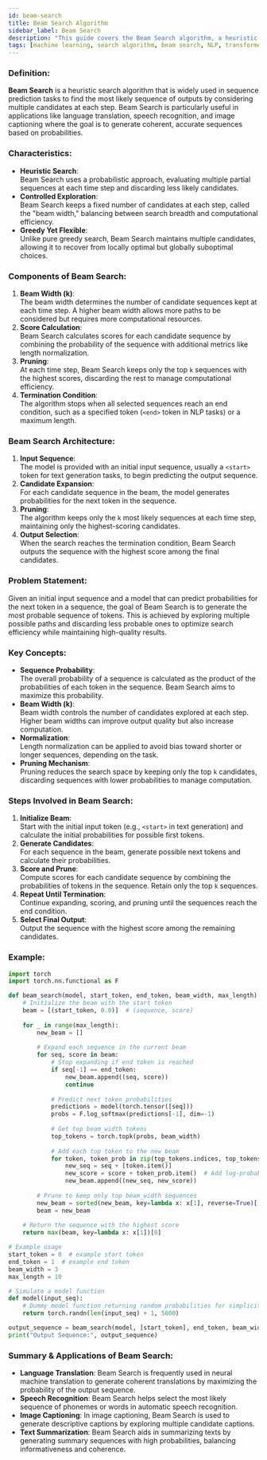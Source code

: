 ```yaml
--- 
id: beam-search  
title: Beam Search Algorithm  
sidebar_label: Beam Search  
description: "This guide covers the Beam Search algorithm, a heuristic search technique commonly used in sequence generation tasks to find the most probable output sequence in machine learning."  
tags: [machine learning, search algorithm, beam search, NLP, transformer]
---
```


### Definition:
**Beam Search** is a heuristic search algorithm that is widely used in sequence prediction tasks to find the most likely sequence of outputs by considering multiple candidates at each step. Beam Search is particularly useful in applications like language translation, speech recognition, and image captioning where the goal is to generate coherent, accurate sequences based on probabilities.

### Characteristics:
- **Heuristic Search**:  
  Beam Search uses a probabilistic approach, evaluating multiple partial sequences at each time step and discarding less likely candidates.
- **Controlled Exploration**:  
  Beam Search keeps a fixed number of candidates at each step, called the "beam width," balancing between search breadth and computational efficiency.
- **Greedy Yet Flexible**:  
  Unlike pure greedy search, Beam Search maintains multiple candidates, allowing it to recover from locally optimal but globally suboptimal choices.

### Components of Beam Search:
1. **Beam Width (k)**:  
   The beam width determines the number of candidate sequences kept at each time step. A higher beam width allows more paths to be considered but requires more computational resources.
2. **Score Calculation**:  
   Beam Search calculates scores for each candidate sequence by combining the probability of the sequence with additional metrics like length normalization.
3. **Pruning**:  
   At each time step, Beam Search keeps only the top `k` sequences with the highest scores, discarding the rest to manage computational efficiency.
4. **Termination Condition**:  
   The algorithm stops when all selected sequences reach an end condition, such as a specified token (`<end>` token in NLP tasks) or a maximum length.

### Beam Search Architecture:
1. **Input Sequence**:  
   The model is provided with an initial input sequence, usually a `<start>` token for text generation tasks, to begin predicting the output sequence.
2. **Candidate Expansion**:  
   For each candidate sequence in the beam, the model generates probabilities for the next token in the sequence.
3. **Pruning**:  
   The algorithm keeps only the `k` most likely sequences at each time step, maintaining only the highest-scoring candidates.
4. **Output Selection**:  
   When the search reaches the termination condition, Beam Search outputs the sequence with the highest score among the final candidates.

### Problem Statement:
Given an initial input sequence and a model that can predict probabilities for the next token in a sequence, the goal of Beam Search is to generate the most probable sequence of tokens. This is achieved by exploring multiple possible paths and discarding less probable ones to optimize search efficiency while maintaining high-quality results.

### Key Concepts:
- **Sequence Probability**:  
  The overall probability of a sequence is calculated as the product of the probabilities of each token in the sequence. Beam Search aims to maximize this probability.
- **Beam Width (k)**:  
  Beam width controls the number of candidates explored at each step. Higher beam widths can improve output quality but also increase computation.
- **Normalization**:  
  Length normalization can be applied to avoid bias toward shorter or longer sequences, depending on the task.
- **Pruning Mechanism**:  
  Pruning reduces the search space by keeping only the top `k` candidates, discarding sequences with lower probabilities to manage computation.

### Steps Involved in Beam Search:
1. **Initialize Beam**:  
   Start with the initial input token (e.g., `<start>` in text generation) and calculate the initial probabilities for possible first tokens.
2. **Generate Candidates**:  
   For each sequence in the beam, generate possible next tokens and calculate their probabilities.
3. **Score and Prune**:  
   Compute scores for each candidate sequence by combining the probabilities of tokens in the sequence. Retain only the top `k` sequences.
4. **Repeat Until Termination**:  
   Continue expanding, scoring, and pruning until the sequences reach the end condition.
5. **Select Final Output**:  
   Output the sequence with the highest score among the remaining candidates.

### Example:
```python
import torch
import torch.nn.functional as F

def beam_search(model, start_token, end_token, beam_width, max_length):
    # Initialize the beam with the start token
    beam = [(start_token, 0.0)]  # (sequence, score)
    
    for _ in range(max_length):
        new_beam = []
        
        # Expand each sequence in the current beam
        for seq, score in beam:
            # Stop expanding if end token is reached
            if seq[-1] == end_token:
                new_beam.append((seq, score))
                continue
            
            # Predict next token probabilities
            predictions = model(torch.tensor([seq]))
            probs = F.log_softmax(predictions[-1], dim=-1)
            
            # Get top beam_width tokens
            top_tokens = torch.topk(probs, beam_width)
            
            # Add each top token to the new beam
            for token, token_prob in zip(top_tokens.indices, top_tokens.values):
                new_seq = seq + [token.item()]
                new_score = score + token_prob.item()  # Add log-probability
                new_beam.append((new_seq, new_score))
        
        # Prune to keep only top beam_width sequences
        new_beam = sorted(new_beam, key=lambda x: x[1], reverse=True)[:beam_width]
        beam = new_beam
    
    # Return the sequence with the highest score
    return max(beam, key=lambda x: x[1])[0]

# Example usage
start_token = 0  # example start token
end_token = 1  # example end token
beam_width = 3
max_length = 10

# Simulate a model function
def model(input_seq):
    # Dummy model function returning random probabilities for simplicity
    return torch.randn(len(input_seq) + 1, 5000)

output_sequence = beam_search(model, [start_token], end_token, beam_width, max_length)
print("Output Sequence:", output_sequence)

```

### Summary & Applications of Beam Search:
- **Language Translation**:
  Beam Search is frequently used in neural machine translation to generate coherent translations by maximizing the probability of the output sequence.
- **Speech Recognition**:
  Beam Search helps select the most likely sequence of phonemes or words in automatic speech recognition.
- **Image Captioning**:
  In image captioning, Beam Search is used to generate descriptive captions by exploring multiple candidate captions.
- **Text Summarization**:
  Beam Search aids in summarizing texts by generating summary sequences with high probabilities, balancing informativeness and coherence.
